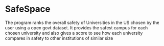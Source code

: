 # SafeSpace
The program ranks the overall safety of Universities in the US chosen by the user using a open govt dataset. It provides the safest campus for each chosen university and also gives a score to see how each university compares in safety to other institutions of similar size
